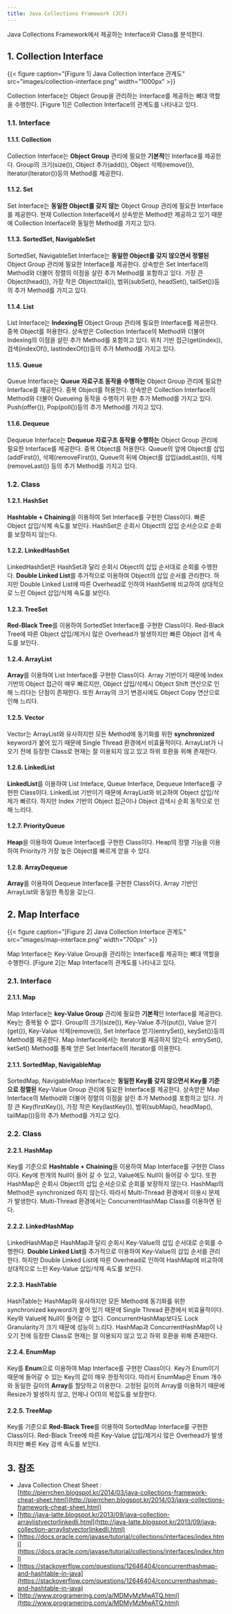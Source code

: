 ```yaml
---
title: Java Collections Framework (JCF)
---
```


Java Collections Framework에서 제공하는 Interface와 Class를 분석한다.

## 1. Collection Interface

{{< figure caption="[Figure 1] Java Collection Interface 관계도" src="images/collection-interface.png" width="1000px" >}}

Collection Interface는 Object Group을 관리하는 Interface를 제공하는 뼈대 역할을 수행한다. [Figure 1]은 Collection Interface의 관계도를 나타내고 있다.

### 1.1. Interface

#### 1.1.1. Collection

Collection Interface는 **Object Group** 관리에 필요한 **기본적**인 Interface를 제공한다. Group의 크기(size()), Object 추가(add()), Object 삭제(remove()), Iterator(Iterator())등의 Method를 제공한다.

#### 1.1.2. Set

Set Interface는 **동일한 Object를 갖지 않는** Object Group 관리에 필요한 Interface를 제공한다. 현재 Collection Interface에서 상속받은 Method만 제공하고 있기 때문에 Collection Interface와 동일한 Method를 가지고 있다.

#### 1.1.3. SortedSet, NavigableSet

SortedSet, NavigableSet Interface는 **동일한 Object를 갖지 않으면서 정렬된** Object Group 관리에 필요한 Interface를 제공한다. 상속받은 Set Interface의 Method와 더불어 정렬의 이점을 살린 추가 Method를 포함하고 있다. 가장 큰 Object(head()), 가장 작은 Object(tail()), 범위(subSet(), headSet(), tailSet())등의 추가 Method를 가지고 있다.

#### 1.1.4. List

List Interface는 **Indexing된** Object Group 관리에 필요한 Interface를 제공한다. 중복 Object를 허용한다. 상속받은 Collection Interface의 Method와 더불어 Indexing의 이점을 살린 추가 Method를 포함하고 있다. 위치 기반 접근(get(index)), 검색(indexOf(), lastIndexOf())등의 추가 Method를 가지고 있다.

#### 1.1.5. Queue

Queue Interface는 **Queue 자료구조 동작을 수행하는** Object Group 관리에 필요한 Interface를 제공한다. 중복 Object를 허용한다. 상속받은 Collection Interface의 Method와 더불어 Queueing 동작을 수행하기 위한 추가 Method를 가지고 있다. Push(offer()), Pop(poll())등의 추가 Method를 가지고 있다.

#### 1.1.6. Dequeue

Dequeue Interface는 **Dequeue 자료구조 동작을 수행하는** Object Group 관리에 필요한 Interface를 제공한다. 중복 Object를 허용한다. Queue의 앞에 Object를 삽입(addFirst()), 삭제(removeFirst()), Queue의 뒤에 Object를 삽입(addLast()), 삭제(removeLast()) 등의 추가 Method를 가지고 있다.

### 1.2. Class

#### 1.2.1. HashSet

**Hashtable + Chaining**을 이용하여 Set Interface를 구현한 Class이다. 빠른 Object 삽입/삭제 속도를 보인다. HashSet은 순회시 Object의 삽입 순서순으로 순회를 보장하지 않는다.

#### 1.2.2. LinkedHashSet

LinkedHashSet은 HashSet과 달리 순회시 Object의 삽입 순서대로 순회를 수행한다. **Double Linked List**를 추가적으로 이용하여 Object의 삽입 순서를 관리한다. 하지만 Double Linked List에 따른 Overhead로 인하여 HashSet에 비교하여 상대적으로 느린 Object 삽입/삭제 속도를 보인다.

#### 1.2.3. TreeSet

**Red-Black Tree**를 이용하여 SortedSet Interface를 구현한 Class이다. Red-Black Tree에 따른 Object 삽입/제거시 많은 Overhead가 발생하지만 빠른 Object 검색 속도를 보인다.

#### 1.2.4. ArrayList

**Array**를 이용하여 List Interface를 구현한 Class이다. Array 기반이기 때문에 Index 기반의 Object 접근이 매우 빠르지만, Object 삽입/삭제시 Object Shift 연산으로 인해 느리다는 단점이 존재한다. 또한 Array의 크기 변경시에도 Object Copy 연산으로 인해 느리다.

#### 1.2.5. Vector
Vector는 ArrayList와 유사하지만 모든 Method에 동기화를 위한 **synchronized** keyword가 붙어 있기 때문에 Single Thread 환경에서 비효율적이다. ArrayList가 나오기 전에 등장한 Class로 현재는 잘 이용되지 않고 있고 하위 호환을 위해 존재한다.

#### 1.2.6. LinkedList

**LinkedList**를 이용하여 List Inteface, Queue Interface, Dequeue Interface를 구현한 Class이다. LinkedList 기반이기 때문에 ArrayList와 비교하여 Object 삽입/삭제가 빠르다. 하지만 Index 기반의 Object 접근이나 Object 검색시 순회 동작으로 인해 느리다.

#### 1.2.7. PriorityQueue

**Heap**을 이용하여 Queue Interface를 구현한 Class이다. Heap의 정렬 기능을 이용하여 Priority가 가장 높은 Object를 빠르게 얻을 수 있다.

#### 1.2.8. ArrayDequeue

**Array**를 이용하여 Dequeue Interface를 구현한 Class이다. Array 기반인 ArrayList와 동일한 특징을 갖는다.

## 2. Map Interface

{{< figure caption="[Figure 2] Java Collection Interface 관계도" src="images/map-interface.png" width="700px" >}}

Map Interface는 Key-Value Group을 관리하는 Interface를 제공하는 뼈대 역할을 수행한다. [Figure 2]는 Map Interface의 관계도를 나타내고 있다.

### 2.1. Interface

#### 2.1.1. Map

Map Interface는 **key-Value Group** 관리에 필요한 **기본적**인 Interface를 제공한다. Key는 중복될 수 없다. Group의 크기(size()), Key-Value 추가(put()), Value 얻기(get()), Key-Value 삭제(remove()), Set Interface 얻기(entrySet(), keySet())등의 Method를 제공한다. Map Interface에서는 Iterator를 제공하지 않는다. entrySet(), ketSet() Method를 통해 얻은 Set Interface의 Iterator를 이용한다.

#### 2.1.1. SortedMap, NavigableMap

SortedMap, NavigableMap Interface는 **동일한 Key를 갖지 않으면서 Key를 기준으로 정렬된** Key-Value Group 관리에 필요한 Interface를 제공한다. 상속받은 Map Interface의 Method와 더불어 정렬의 이점을 살린 추가 Method를 포함하고 있다. 가장 큰 Key(firstKey()), 가장 작은 Key(lastKey()), 범위(subMap(), headMap(), tailMap())등의 추가 Method를 가지고 있다.

### 2.2. Class

#### 2.2.1. HashMap

Key를 기준으로 **Hashtable + Chaining**을 이용하여 Map Interface를 구현한 Class이다. Key에 한개의 Null이 들어 갈 수 있고, Value에도 Null이 들어갈 수 있다. 또한 HashMap은 순회시 Object의 삽입 순서순으로 순회를 보장하지 않는다. HashMap의 Method은 synchronized 하지 않는다. 따라서 Multi-Thread 환경에서 이용시 문제가 발생한다. Multi-Thread 환경에서는 ConcurrentHashMap Class를 이용하면 된다.

#### 2.2.2. LinkedHashMap

LinkedHashMap은 HashMap과 달리 순회시 Key-Value의 삽입 순서대로 순회를 수행한다. **Double Linked List**를 추가적으로 이용하여 Key-Value의 삽입 순서를 관리한다. 하지만 Double Linked List에 따른 Overhead로 인하여 HashMap에 비교하여 상대적으로 느린 Key-Value 삽입/삭제 속도를 보인다.

#### 2.2.3. HashTable

HashTable는 HashMap와 유사하지만 모든 Method에 동기화를 위한 synchronized keyword가 붙어 있기 때문에 Single Thread 환경에서 비효율적이다. Key와 Value에 Null이 들어갈 수 없다. ConcurrentHashMap보다도 Lock Granularity가 크기 때문에 성능이 느리다. HashMap과 ConcurrentHashMap이 나오기 전에 등장한 Class로 현재는 잘 이용되지 않고 있고 하위 호환을 위해 존재한다.

#### 2.2.4. EnumMap

Key를 **Enum**으로 이용하여 Map Interface를 구현한 Class이다. Key가 Enum이기 때문에 들어갈 수 있는 Key의 값이 매우 한정적이다. 따라서 EnumMap은 Enum 개수와 동일한 길이의 **Array**를 할당하고 이용한다. 고정된 길이의 Array를 이용하기 때문에 Resize가 발생하지 않고, 언제나 O(1)의 복잡도를 보장한다.

#### 2.2.5. TreeMap

Key를 기준으로 **Red-Black Tree**를 이용하여 SortedMap Interface를 구현한 Class이다. Red-Black Tree에 따른 Key-Value 삽입/제거시 많은 Overhead가 발생하지만 빠른 Key 검색 속도를 보인다.

## 3. 참조

* Java Collection Cheat Sheet : [http://pierrchen.blogspot.kr/2014/03/java-collections-framework-cheat-sheet.html](http://pierrchen.blogspot.kr/2014/03/java-collections-framework-cheat-sheet.html)
* [http://java-latte.blogspot.kr/2013/09/java-collection-arraylistvectorlinkedli.html](http://java-latte.blogspot.kr/2013/09/java-collection-arraylistvectorlinkedli.html)
* [https://docs.oracle.com/javase/tutorial/collections/interfaces/index.html](https://docs.oracle.com/javase/tutorial/collections/interfaces/index.html)
* [https://stackoverflow.com/questions/12646404/concurrenthashmap-and-hashtable-in-java](https://stackoverflow.com/questions/12646404/concurrenthashmap-and-hashtable-in-java)
* [http://www.programering.com/a/MDMyMzMwATQ.html](http://www.programering.com/a/MDMyMzMwATQ.html)